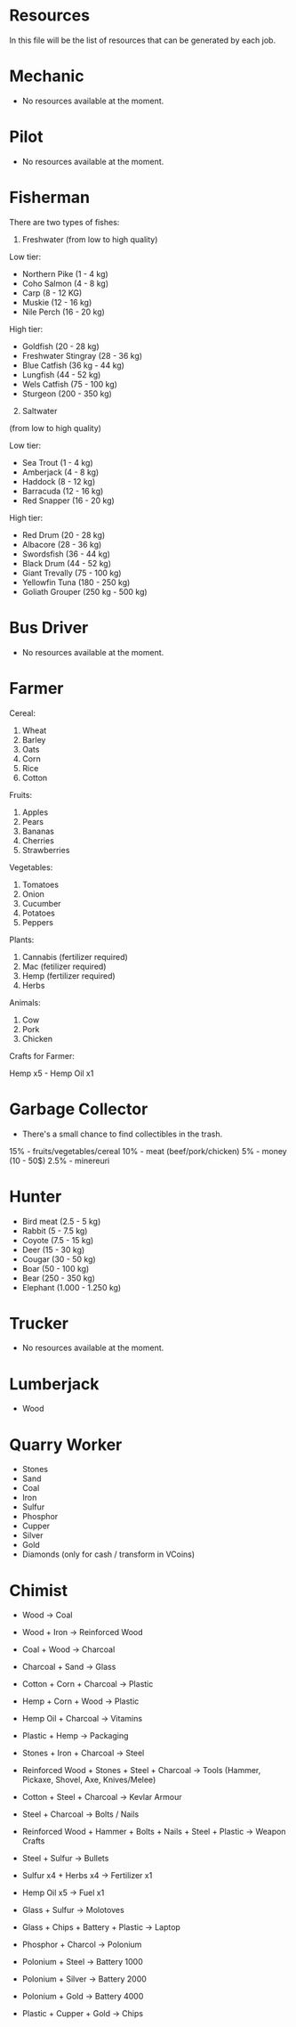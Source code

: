 # Resources

In this file will be the list of resources that can be generated by each job.


# Mechanic
- No resources available at the moment.

# Pilot
- No resources available at the moment.

# Fisherman
There are two types of fishes:

1. Freshwater
(from low to high quality)

Low tier: 
- Northern Pike (1 - 4 kg)
- Coho Salmon (4 - 8 kg)
- Carp (8 - 12 KG)
- Muskie (12 - 16 kg)
- Nile Perch (16 - 20 kg)

High tier:
- Goldfish (20 - 28 kg)
- Freshwater Stingray (28 - 36 kg)
- Blue Catfish (36 kg - 44 kg)
- Lungfish (44 - 52 kg)
- Wels Catfish (75 - 100 kg)
- Sturgeon (200 - 350 kg)

2. Saltwater

(from low to high quality)

Low tier:
- Sea Trout (1 - 4 kg)
- Amberjack (4 - 8 kg)
- Haddock (8 - 12 kg)
- Barracuda (12 - 16 kg)
- Red Snapper (16 - 20 kg)

High tier:
- Red Drum (20 - 28 kg)
- Albacore (28 - 36 kg)
- Swordsfish (36 - 44 kg)
- Black Drum (44 - 52 kg)
- Giant Trevally (75 - 100 kg)
- Yellowfin Tuna (180 - 250 kg)
- Goliath Grouper (250 kg - 500 kg)

# Bus Driver
- No resources available at the moment.

# Farmer

Cereal:

1. Wheat
2. Barley
3. Oats
4. Corn
5. Rice
6. Cotton

Fruits:

1. Apples
2. Pears
3. Bananas
4. Cherries
5. Strawberries

Vegetables:

1. Tomatoes
2. Onion
3. Cucumber
4. Potatoes
5. Peppers

Plants:

1. Cannabis (fertilizer required)
2. Mac (fetilizer required)
3. Hemp (fertilizer required)
4. Herbs

Animals:

1. Cow
2. Pork
3. Chicken

Crafts for Farmer:

Hemp x5 - Hemp Oil x1

# Garbage Collector
- There's a small chance to find collectibles in the trash.

15% - fruits/vegetables/cereal
10% - meat (beef/pork/chicken)
5% - money (10 - 50$)
2.5% - minereuri

# Hunter

- Bird meat (2.5 - 5 kg)
- Rabbit (5 - 7.5 kg)
- Coyote (7.5 - 15 kg)
- Deer (15 - 30 kg)
- Cougar (30 - 50 kg)
- Boar (50 - 100 kg)
- Bear (250 - 350 kg)
- Elephant (1.000 - 1.250 kg)

# Trucker
- No resources available at the moment.

# Lumberjack

- Wood

# Quarry Worker

- Stones
- Sand
- Coal
- Iron
- Sulfur
- Phosphor
- Cupper
- Silver
- Gold
- Diamonds (only for cash / transform in VCoins)

# Chimist

- Wood -> Coal
- Wood + Iron -> Reinforced Wood
- Coal + Wood -> Charcoal

- Charcoal + Sand -> Glass

- Cotton + Corn + Charcoal -> Plastic
- Hemp + Corn + Wood -> Plastic
- Hemp Oil + Charcoal -> Vitamins

- Plastic + Hemp -> Packaging

- Stones + Iron + Charcoal -> Steel
- Reinforced Wood + Stones + Steel + Charcoal -> Tools (Hammer, Pickaxe, Shovel, Axe, Knives/Melee)
- Cotton + Steel + Charcoal -> Kevlar Armour
- Steel + Charcoal -> Bolts / Nails
- Reinforced Wood + Hammer + Bolts + Nails + Steel + Plastic -> Weapon Crafts
- Steel + Sulfur -> Bullets

- Sulfur x4 + Herbs x4 -> Fertilizer x1
- Hemp Oil x5 -> Fuel x1

- Glass + Sulfur -> Molotoves
- Glass + Chips + Battery + Plastic -> Laptop

- Phosphor + Charcol -> Polonium
- Polonium + Steel -> Battery 1000
- Polonium + Silver -> Battery 2000
- Polonium + Gold -> Battery 4000


- Plastic + Cupper + Gold -> Chips


